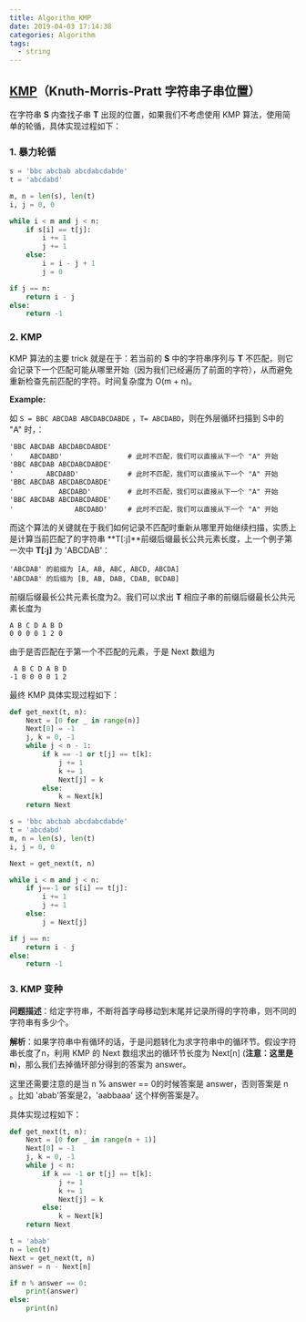 ```yaml
---
title: Algorithm_KMP
date: 2019-04-03 17:14:38
categories: Algorithm
tags: 
  - string
---
```


## [KMP](https://zh.wikipedia.org/wiki/%E5%85%8B%E5%8A%AA%E6%96%AF-%E8%8E%AB%E9%87%8C%E6%96%AF-%E6%99%AE%E6%8B%89%E7%89%B9%E7%AE%97%E6%B3%95)（Knuth-Morris-Pratt 字符串子串位置）

<!--more-->

在字符串 **S** 内查找子串 **T** 出现的位置，如果我们不考虑使用 KMP 算法，使用简单的轮循，具体实现过程如下：

### 1. 暴力轮循
```python
s = 'bbc abcbab abcdabcdabde'
t = 'abcdabd'

m, n = len(s), len(t)
i, j = 0, 0

while i < m and j < n:
    if s[i] == t[j]:
        i += 1
        j += 1
    else:
        i = i - j + 1
        j = 0

if j == n:
    return i - j
else:
    return -1
```

### 2. KMP 

KMP 算法的主要 trick 就是在于：若当前的 **S** 中的字符串序列与 **T** 不匹配，则它会记录下一个匹配可能从哪里开始（因为我们已经遍历了前面的字符），从而避免重新检查先前匹配的字符。时间复杂度为 O(m + n)。

**Example:** 

如 `S = BBC ABCDAB ABCDABCDABDE` ，`T= ABCDABD`，则在外层循环扫描到 S中的 "A" 时，：

```
'BBC ABCDAB ABCDABCDABDE'
'    ABCDABD'                # 此时不匹配，我们可以直接从下一个 "A" 开始
'BBC ABCDAB ABCDABCDABDE'
'        ABCDABD'            # 此时不匹配，我们可以直接从下一个 "A" 开始
'BBC ABCDAB ABCDABCDABDE'
'           ABCDABD'         # 此时不匹配，我们可以直接从下一个 "A" 开始
'BBC ABCDAB ABCDABCDABDE'
'               ABCDABD'     # 此时不匹配，我们可以直接从下一个 "A" 开始
```

而这个算法的关键就在于我们如何记录不匹配时重新从哪里开始继续扫描，实质上是计算当前匹配了的字符串 **T[:j]**前缀后缀最长公共元素长度，上一个例子第一次中 **T[:j]** 为 'ABCDAB'：
```
'ABCDAB' 的前缀为 [A, AB, ABC, ABCD, ABCDA]
'ABCDAB' 的后缀为 [B, AB, DAB, CDAB, BCDAB]
```
前缀后缀最长公共元素长度为2。我们可以求出 **T** 相应子串的前缀后缀最长公共元素长度为
```
A B C D A B D
0 0 0 0 1 2 0
```
由于是否匹配在于第一个不匹配的元素，于是 Next 数组为
```
 A B C D A B D
-1 0 0 0 0 1 2
```

最终 KMP 具体实现过程如下：

```python
def get_next(t, n):
    Next = [0 for _ in range(n)]
    Next[0] = -1
    j, k = 0, -1
    while j < n - 1:
        if k == -1 or t[j] == t[k]:
            j += 1
            k += 1
            Next[j] = k
        else:
            k = Next[k]
    return Next

s = 'bbc abcbab abcdabcdabde'
t = 'abcdabd'
m, n = len(s), len(t)
i, j = 0, 0

Next = get_next(t, n)

while i < m and j < n:
    if j==-1 or s[i] == t[j]:
        i += 1
        j += 1
    else:
        j = Next[j]

if j == n:
    return i - j
else:
    return -1
```

### 3. KMP 变种 
**问题描述**：给定字符串，不断将首字母移动到末尾并记录所得的字符串，则不同的字符串有多少个。

**解析**：如果字符串中有循环的话，于是问题转化为求字符串中的循环节。假设字符串长度了n，利用 KMP 的 Next 数组求出的循环节长度为 Next[n] (**注意：这里是n**)，那么我们去掉循环部分得到的答案为 answer。

这里还需要注意的是当 n % answer == 0的时候答案是 answer，否则答案是 n 。比如 'abab'答案是2，'aabbaaa' 这个样例答案是7。

具体实现过程如下：

```python
def get_next(t, n):
    Next = [0 for _ in range(n + 1)]
    Next[0] = -1
    j, k = 0, -1
    while j < n:
        if k == -1 or t[j] == t[k]:
            j += 1
            k += 1
            Next[j] = k
        else:
            k = Next[k]
    return Next

t = 'abab'
n = len(t)
Next = get_next(t, n)
answer = n - Next[n]

if n % answer == 0:
    print(answer)
else:
    print(n)
```


